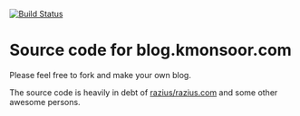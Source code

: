 [![Build Status](https://travis-ci.org/kmonsoor/blog.kmonsoor.com.svg?branch=master)](https://travis-ci.org/kmonsoor/blog.kmonsoor.com)

# Source code for blog.kmonsoor.com

Please feel free to fork and make your own blog.

The source code is heavily in debt of [razius/razius.com](https://github.com/razius/razius.com) and some other awesome persons.
